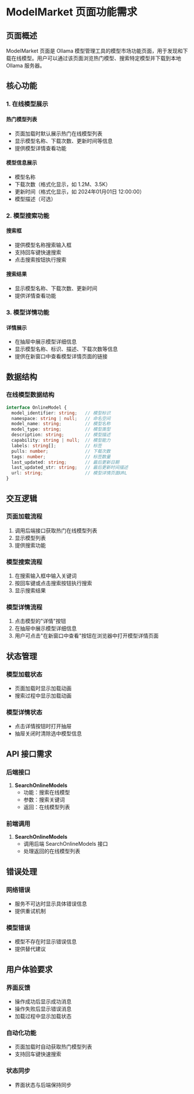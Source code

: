 # ModelMarket 页面功能需求

## 页面概述

ModelMarket 页面是 Ollama 模型管理工具的模型市场功能页面，用于发现和下载在线模型。用户可以通过该页面浏览热门模型、搜索特定模型并下载到本地 Ollama 服务器。

## 核心功能

### 1. 在线模型展示

#### 热门模型列表
- 页面加载时默认展示热门在线模型列表
- 显示模型名称、下载次数、更新时间等信息
- 提供模型详情查看功能

#### 模型信息展示
- 模型名称
- 下载次数（格式化显示，如 1.2M、3.5K）
- 更新时间（格式化显示，如 2024年01月01日 12:00:00）
- 模型描述（可选）

### 2. 模型搜索功能

#### 搜索框
- 提供模型名称搜索输入框
- 支持回车键快速搜索
- 点击搜索按钮执行搜索

#### 搜索结果
- 显示模型名称、下载次数、更新时间
- 提供详情查看功能

### 3. 模型详情功能

#### 详情展示
- 在抽屉中展示模型详细信息
- 显示模型名称、标识、描述、下载次数等信息
- 提供在新窗口中查看模型详情页面的链接

## 数据结构

### 在线模型数据结构

```typescript
interface OnlineModel {
  model_identifier: string;   // 模型标识
  namespace: string | null;   // 命名空间
  model_name: string;         // 模型名称
  model_type: string;         // 模型类型
  description: string;        // 模型描述
  capability: string | null;  // 模型能力
  labels: string[];           // 标签
  pulls: number;              // 下载次数
  tags: number;               // 标签数量
  last_updated: string;       // 最后更新日期
  last_updated_str: string;   // 最后更新时间描述
  url: string;                // 模型详情页面URL
}
```

## 交互逻辑

### 页面加载流程
1. 调用后端接口获取热门在线模型列表
2. 显示模型列表
3. 提供搜索功能

### 模型搜索流程
1. 在搜索输入框中输入关键词
2. 按回车键或点击搜索按钮执行搜索
3. 显示搜索结果

### 模型详情流程
1. 点击模型的"详情"按钮
2. 在抽屉中展示模型详细信息
3. 用户可点击"在新窗口中查看"按钮在浏览器中打开模型详情页面

## 状态管理

### 模型加载状态
- 页面加载时显示加载动画
- 搜索过程中显示加载动画

### 模型详情状态
- 点击详情按钮时打开抽屉
- 抽屉关闭时清除选中模型信息

## API 接口需求

### 后端接口

1. **SearchOnlineModels**
   - 功能：搜索在线模型
   - 参数：搜索关键词
   - 返回：在线模型列表

### 前端调用

1. **SearchOnlineModels**
   - 调用后端 SearchOnlineModels 接口
   - 处理返回的在线模型列表

## 错误处理

### 网络错误
- 服务不可达时显示具体错误信息
- 提供重试机制

### 模型错误
- 模型不存在时显示错误信息
- 提供替代建议

## 用户体验要求

### 界面反馈
- 操作成功后显示成功消息
- 操作失败后显示错误消息
- 加载过程中显示加载状态

### 自动化功能
- 页面加载时自动获取热门模型列表
- 支持回车键快速搜索

### 状态同步
- 界面状态与后端保持同步
